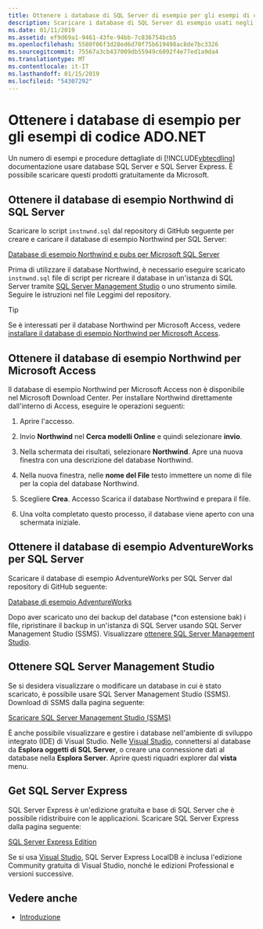```yaml
---
title: Ottenere i database di SQL Server di esempio per gli esempi di codice ADO.NET
description: Scaricare i database di SQL Server di esempio usati negli esempi di codice nella documentazione di ADO.NET, nonché strumenti di gestione e di SQL Server
ms.date: 01/11/2019
ms.assetid: ef9d69a1-9461-43fe-94bb-7c836754bcb5
ms.openlocfilehash: 5580f06f3d28ed6d70f75b619498ac8de7bc3326
ms.sourcegitcommit: 75567a3cb437009db55949c6092f4e77ed1a9da4
ms.translationtype: MT
ms.contentlocale: it-IT
ms.lasthandoff: 01/15/2019
ms.locfileid: "54307292"
---
```

# <a name="get-the-sample-databases-for-adonet-code-samples"></a>Ottenere i database di esempio per gli esempi di codice ADO.NET

Un numero di esempi e procedure dettagliate di [!INCLUDE[vbtecdlinq](../../../../../../includes/vbtecdlinq-md.md)] documentazione usare database SQL Server e SQL Server Express. È possibile scaricare questi prodotti gratuitamente da Microsoft.

## <a name="get-the-northwind-sample-database-for-sql-server"></a>Ottenere il database di esempio Northwind di SQL Server

Scaricare lo script `instnwnd.sql` dal repository di GitHub seguente per creare e caricare il database di esempio Northwind per SQL Server:

[Database di esempio Northwind e pubs per Microsoft SQL Server](https://github.com/Microsoft/sql-server-samples/tree/master/samples/databases/northwind-pubs)

Prima di utilizzare il database Northwind, è necessario eseguire scaricato `instnwnd.sql` file di script per ricreare il database in un'istanza di SQL Server tramite [SQL Server Management Studio](#get_ssms) o uno strumento simile. Seguire le istruzioni nel file Leggimi del repository.

> [!TIP]
> Se è interessati per il database Northwind per Microsoft Access, vedere [installare il database di esempio Northwind per Microsoft Access](#northwind_access).

## <a name="northwind_access"></a> Ottenere il database di esempio Northwind per Microsoft Access

Il database di esempio Northwind per Microsoft Access non è disponibile nel Microsoft Download Center. Per installare Northwind direttamente dall'interno di Access, eseguire le operazioni seguenti:

1. Aprire l'accesso.

1. Invio **Northwind** nel **Cerca modelli Online** e quindi selezionare **invio**.

1. Nella schermata dei risultati, selezionare **Northwind**. Apre una nuova finestra con una descrizione del database Northwind.

1. Nella nuova finestra, nelle **nome del File** testo immettere un nome di file per la copia del database Northwind.

1. Scegliere **Crea**. Accesso Scarica il database Northwind e prepara il file.

1. Una volta completato questo processo, il database viene aperto con una schermata iniziale.

## <a name="get-the-adventureworks-sample-database-for-sql-server"></a>Ottenere il database di esempio AdventureWorks per SQL Server

Scaricare il database di esempio AdventureWorks per SQL Server dal repository di GitHub seguente:

[Database di esempio AdventureWorks](https://github.com/Microsoft/sql-server-samples/releases/tag/adventureworks)

Dopo aver scaricato uno dei backup del database (\*con estensione bak) i file, ripristinare il backup in un'istanza di SQL Server usando SQL Server Management Studio (SSMS). Visualizzare [ottenere SQL Server Management Studio](#get_ssms).

## <a name="get_ssms"></a> Ottenere SQL Server Management Studio
Se si desidera visualizzare o modificare un database in cui è stato scaricato, è possibile usare SQL Server Management Studio (SSMS). Download di SSMS dalla pagina seguente:

[Scaricare SQL Server Management Studio (SSMS)](/sql/ssms/download-sql-server-management-studio-ssms) 

È anche possibile visualizzare e gestire i database nell'ambiente di sviluppo integrato (IDE) di Visual Studio. Nelle [Visual Studio](https://www.visualstudio.com/downloads/?utm_medium=microsoft&utm_source=docs.microsoft.com&utm_campaign=button+cta&utm_content=download+vs2017), connettersi al database da **Esplora oggetti di SQL Server**, o creare una connessione dati al database nella **Esplora Server**. Aprire questi riquadri explorer dal **vista** menu.

## <a name="get_sql"></a> Get SQL Server Express

SQL Server Express è un'edizione gratuita e base di SQL Server che è possibile ridistribuire con le applicazioni. Scaricare SQL Server Express dalla pagina seguente:
  
[SQL Server Express Edition](https://www.microsoft.com/sql-server/sql-server-editions-express)

Se si usa [Visual Studio](https://www.visualstudio.com/downloads/?utm_medium=microsoft&utm_source=docs.microsoft.com&utm_campaign=button+cta&utm_content=download+vs2017), SQL Server Express LocalDB è inclusa l'edizione Community gratuita di Visual Studio, nonché le edizioni Professional e versioni successive.  

## <a name="see-also"></a>Vedere anche

- [Introduzione](../../../../../../docs/framework/data/adonet/sql/linq/getting-started.md)
